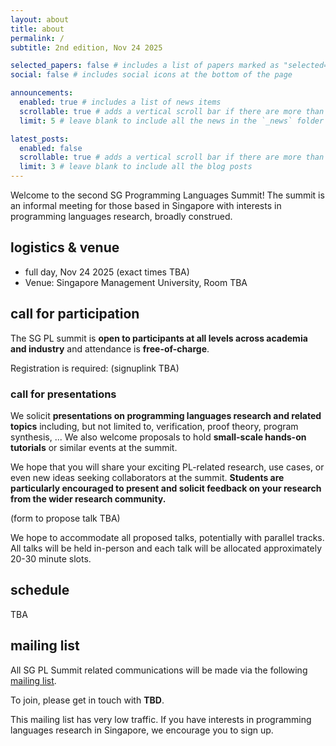 ```yaml
---
layout: about
title: about
permalink: /
subtitle: 2nd edition, Nov 24 2025

selected_papers: false # includes a list of papers marked as "selected={true}"
social: false # includes social icons at the bottom of the page

announcements:
  enabled: true # includes a list of news items
  scrollable: true # adds a vertical scroll bar if there are more than 3 news items
  limit: 5 # leave blank to include all the news in the `_news` folder

latest_posts:
  enabled: false
  scrollable: true # adds a vertical scroll bar if there are more than 3 new posts items
  limit: 3 # leave blank to include all the blog posts
---
```


Welcome to the second SG Programming Languages Summit!
The summit is an informal meeting for those based in Singapore with interests in programming languages research, broadly construed.

## logistics & venue

- full day, Nov 24 2025 (exact times TBA)
- Venue: Singapore Management University, Room TBA


## call for participation

The SG PL summit is **open to participants at all levels across academia and industry** and attendance is **free-of-charge**.

Registration is required: (signuplink TBA)

### call for presentations

We solicit **presentations on programming languages research and related topics** including, but not limited to, verification, proof theory, program synthesis, ...
We also welcome proposals to hold **small-scale hands-on tutorials** or similar events at the summit.

We hope that you will share your exciting PL-related research, use cases, or even new ideas seeking collaborators at the summit.
**Students are particularly encouraged to present and solicit feedback on your research from the wider research community.**

(form to propose talk TBA)

We hope to accommodate all proposed talks, potentially with parallel tracks. All talks will be held in-person and each talk will be allocated approximately 20-30 minute slots.

## schedule

TBA

## mailing list

All SG PL Summit related communications will be made via the following [mailing list](https://groups.google.com/g/plsg).

To join, please get in touch with **TBD**.

This mailing list has very low traffic. If you have interests in programming languages research in Singapore, we encourage you to sign up.